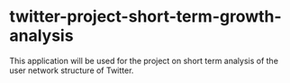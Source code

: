 # twitter-project-short-term-growth-analysis
This application will be used for the project on short term analysis of the user network structure of Twitter.
